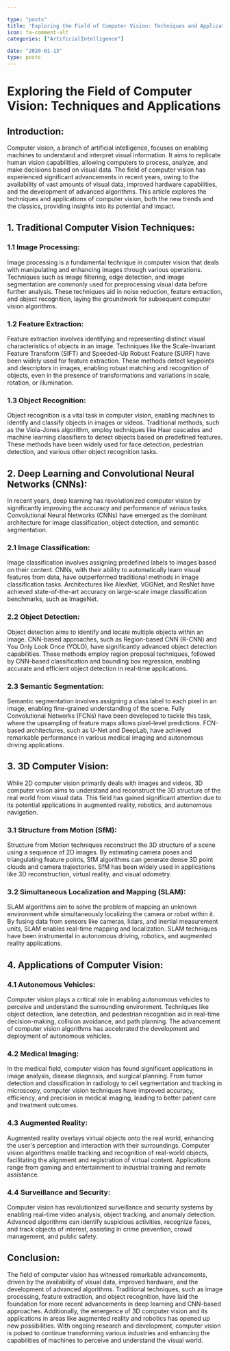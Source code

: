 ```yaml
---

type: "posts"
title: 'Exploring the Field of Computer Vision: Techniques and Applications'
icon: fa-comment-alt
categories: ["ArtificialIntelligence"]

date: "2020-01-13"
type: posts
---
```





# Exploring the Field of Computer Vision: Techniques and Applications

## Introduction:

Computer vision, a branch of artificial intelligence, focuses on enabling machines to understand and interpret visual information. It aims to replicate human vision capabilities, allowing computers to process, analyze, and make decisions based on visual data. The field of computer vision has experienced significant advancements in recent years, owing to the availability of vast amounts of visual data, improved hardware capabilities, and the development of advanced algorithms. This article explores the techniques and applications of computer vision, both the new trends and the classics, providing insights into its potential and impact.

## 1. Traditional Computer Vision Techniques:

### 1.1 Image Processing:
Image processing is a fundamental technique in computer vision that deals with manipulating and enhancing images through various operations. Techniques such as image filtering, edge detection, and image segmentation are commonly used for preprocessing visual data before further analysis. These techniques aid in noise reduction, feature extraction, and object recognition, laying the groundwork for subsequent computer vision algorithms.

### 1.2 Feature Extraction:
Feature extraction involves identifying and representing distinct visual characteristics of objects in an image. Techniques like the Scale-Invariant Feature Transform (SIFT) and Speeded-Up Robust Feature (SURF) have been widely used for feature extraction. These methods detect keypoints and descriptors in images, enabling robust matching and recognition of objects, even in the presence of transformations and variations in scale, rotation, or illumination.

### 1.3 Object Recognition:
Object recognition is a vital task in computer vision, enabling machines to identify and classify objects in images or videos. Traditional methods, such as the Viola-Jones algorithm, employ techniques like Haar cascades and machine learning classifiers to detect objects based on predefined features. These methods have been widely used for face detection, pedestrian detection, and various other object recognition tasks.

## 2. Deep Learning and Convolutional Neural Networks (CNNs):

In recent years, deep learning has revolutionized computer vision by significantly improving the accuracy and performance of various tasks. Convolutional Neural Networks (CNNs) have emerged as the dominant architecture for image classification, object detection, and semantic segmentation.

### 2.1 Image Classification:
Image classification involves assigning predefined labels to images based on their content. CNNs, with their ability to automatically learn visual features from data, have outperformed traditional methods in image classification tasks. Architectures like AlexNet, VGGNet, and ResNet have achieved state-of-the-art accuracy on large-scale image classification benchmarks, such as ImageNet.

### 2.2 Object Detection:
Object detection aims to identify and locate multiple objects within an image. CNN-based approaches, such as Region-based CNN (R-CNN) and You Only Look Once (YOLO), have significantly advanced object detection capabilities. These methods employ region proposal techniques, followed by CNN-based classification and bounding box regression, enabling accurate and efficient object detection in real-time applications.

### 2.3 Semantic Segmentation:
Semantic segmentation involves assigning a class label to each pixel in an image, enabling fine-grained understanding of the scene. Fully Convolutional Networks (FCNs) have been developed to tackle this task, where the upsampling of feature maps allows pixel-level predictions. FCN-based architectures, such as U-Net and DeepLab, have achieved remarkable performance in various medical imaging and autonomous driving applications.

## 3. 3D Computer Vision:

While 2D computer vision primarily deals with images and videos, 3D computer vision aims to understand and reconstruct the 3D structure of the real world from visual data. This field has gained significant attention due to its potential applications in augmented reality, robotics, and autonomous navigation.

### 3.1 Structure from Motion (SfM):
Structure from Motion techniques reconstruct the 3D structure of a scene using a sequence of 2D images. By estimating camera poses and triangulating feature points, SfM algorithms can generate dense 3D point clouds and camera trajectories. SfM has been widely used in applications like 3D reconstruction, virtual reality, and visual odometry.

### 3.2 Simultaneous Localization and Mapping (SLAM):
SLAM algorithms aim to solve the problem of mapping an unknown environment while simultaneously localizing the camera or robot within it. By fusing data from sensors like cameras, lidars, and inertial measurement units, SLAM enables real-time mapping and localization. SLAM techniques have been instrumental in autonomous driving, robotics, and augmented reality applications.

## 4. Applications of Computer Vision:

### 4.1 Autonomous Vehicles:
Computer vision plays a critical role in enabling autonomous vehicles to perceive and understand the surrounding environment. Techniques like object detection, lane detection, and pedestrian recognition aid in real-time decision-making, collision avoidance, and path planning. The advancement of computer vision algorithms has accelerated the development and deployment of autonomous vehicles.

### 4.2 Medical Imaging:
In the medical field, computer vision has found significant applications in image analysis, disease diagnosis, and surgical planning. From tumor detection and classification in radiology to cell segmentation and tracking in microscopy, computer vision techniques have improved accuracy, efficiency, and precision in medical imaging, leading to better patient care and treatment outcomes.

### 4.3 Augmented Reality:
Augmented reality overlays virtual objects onto the real world, enhancing the user's perception and interaction with their surroundings. Computer vision algorithms enable tracking and recognition of real-world objects, facilitating the alignment and registration of virtual content. Applications range from gaming and entertainment to industrial training and remote assistance.

### 4.4 Surveillance and Security:
Computer vision has revolutionized surveillance and security systems by enabling real-time video analysis, object tracking, and anomaly detection. Advanced algorithms can identify suspicious activities, recognize faces, and track objects of interest, assisting in crime prevention, crowd management, and public safety.

## Conclusion:

The field of computer vision has witnessed remarkable advancements, driven by the availability of visual data, improved hardware, and the development of advanced algorithms. Traditional techniques, such as image processing, feature extraction, and object recognition, have laid the foundation for more recent advancements in deep learning and CNN-based approaches. Additionally, the emergence of 3D computer vision and its applications in areas like augmented reality and robotics has opened up new possibilities. With ongoing research and development, computer vision is poised to continue transforming various industries and enhancing the capabilities of machines to perceive and understand the visual world.